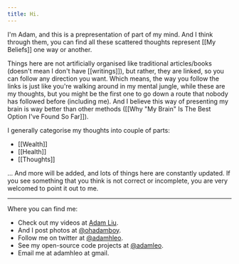 ```yaml
---
title: Hi.
---
```


I'm Adam, and this is a prepresentation of part of my mind. And I think through them, you can find all these scattered thoughts represent [[My Beliefs]] one way or another.

Things here are not artificially organised like traditional articles/books (doesn't mean I don't have [[writings]]), but rather, they are linked, so you can follow any direction you want. Which means, the way you follow the links is just like you're walking around in my mental jungle, while these are my thoughts, but you might be the first one to go down a route that nobody has followed before (including me). And I believe this way of presenting my brain is way better than other methods ([[Why "My Brain" Is The Best Option I've Found So Far]]).

I generally categorise my thoughts into couple of parts:

- [[Wealth]]
- [[Health]]
- [[Thoughts]]

... And more will be added, and lots of things here are constantly updated. If you see something that you think is not correct or incomplete, you are very welcomed to point it out to me.

---

Where you can find me:

- Check out my videos at [Adam Liu](https://www.youtube.com/channel/UCH_HOJeExBZN_9R2LLNUKeA).
- And I post photos at [@ohadamboy](https://www.instagram.com/ohadamboy/).
- Follow me on twitter at [@adamhleo](https://twitter.com/adamhleo).
- See my open-source code projects at [@adamleo](https://github.com/adamleo).
- Email me at adamhleo at gmail.

